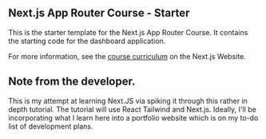 ## Next.js App Router Course - Starter

This is the starter template for the Next.js App Router Course. It contains the starting code for the dashboard application.

For more information, see the [course curriculum](https://nextjs.org/learn) on the Next.js Website.

## Note from the developer.

This is my attempt at learning Next.JS via spiking it through this rather in depth tutorial. The tutorial will use React Tailwind and Next.js. Ideally, I'll be incorporating what I learn here into a portfolio website which is on my to-do list of development plans.
